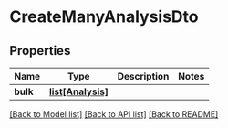 # CreateManyAnalysisDto

## Properties
Name | Type | Description | Notes
------------ | ------------- | ------------- | -------------
**bulk** | [**list[Analysis]**](Analysis.md) |  | 

[[Back to Model list]](../README.md#documentation-for-models) [[Back to API list]](../README.md#documentation-for-api-endpoints) [[Back to README]](../README.md)


